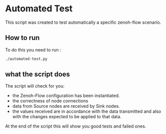 # Automated Test 
This script was created to test automatically a specific zenoh-flow scenario. 

## How to run
To do this you need to run :
```bash
./automated-test.py
```
## what the script does
The script will check for you:
- the Zenoh-Flow configuration has been instantiated.
- the correctness of node connections 
- data from Source nodes are received by Sink nodes.
- the values received are in accordance with the data transmitted and also with the changes expected to be applied to that data.

At the end of the script this will show you good tests and failed ones.
